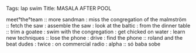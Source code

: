 Tags: lap swim
Title: MASALA AFTER POOL
  
meet°the°team :: more sandman : miss the congregation of the malmström :: fetch the saw : assemble the saw : look at the baltic : from the dinner table :: trim a goatee : swim with the congregation : get chicked on water : learn new techniques :: lose the phone : drive : find the phone :: roland and the beat dudes : twice : on commercial radio : alpha :: só baba sobe
